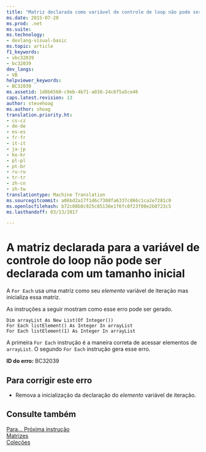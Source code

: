 ```yaml
---
title: "Matriz declarada como variável de controle de loop não pode ser declarada com um tamanho inicial | Documentos do Microsoft"
ms.date: 2015-07-20
ms.prod: .net
ms.suite: 
ms.technology:
- devlang-visual-basic
ms.topic: article
f1_keywords:
- vbc32039
- bc32039
dev_langs:
- VB
helpviewer_keywords:
- BC32039
ms.assetid: 1d8b6560-c9eb-4b71-a038-24c6f5a5ce46
caps.latest.revision: 13
author: stevehoag
ms.author: shoag
translation.priority.ht:
- cs-cz
- de-de
- es-es
- fr-fr
- it-it
- ja-jp
- ko-kr
- pl-pl
- pt-br
- ru-ru
- tr-tr
- zh-cn
- zh-tw
translationtype: Machine Translation
ms.sourcegitcommit: a06bd2a17f1d6c7308fa6337c866c1ca2e7281c0
ms.openlocfilehash: b72c08b8c925c85136e1f6fc0f23f08e2b0723c5
ms.lasthandoff: 03/13/2017

---
```

# <a name="array-declared-as-for-loop-control-variable-cannot-be-declared-with-an-initial-size"></a>A matriz declarada para a variável de controle do loop não pode ser declarada com um tamanho inicial
A `For Each` usa uma matriz como seu *elemento* variável de iteração mas inicializa essa matriz.  
  
 As instruções a seguir mostram como esse erro pode ser gerado.  
  
```  
Dim arrayList As New List(Of Integer())  
For Each listElement() As Integer In arrayList  
For Each listElement(1) As Integer In arrayList  
```  
  
 A primeira `For Each` instrução é a maneira correta de acessar elementos de `arrayList`. O segundo `For Each` instrução gera esse erro.  
  
 **ID do erro:** BC32039  
  
## <a name="to-correct-this-error"></a>Para corrigir este erro  
  
-   Remova a inicialização da declaração do *elemento* variável de iteração.  
  
## <a name="see-also"></a>Consulte também  
 [Para... Próxima instrução](../../../visual-basic/language-reference/statements/for-next-statement.md)   
 [Matrizes](../../../visual-basic/programming-guide/language-features/arrays/index.md)   
 [Coleções](http://msdn.microsoft.com/library/e76533a9-5033-4a0b-b003-9c2be60d185b)
